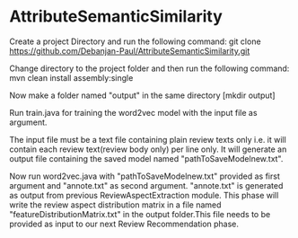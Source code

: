 # AttributeSemanticSimilarity

Create a project Directory and run the following command:
git clone https://github.com/Debanjan-Paul/AttributeSemanticSimilarity.git

Change directory to the project folder and then run the following command:
mvn clean install assembly:single

Now make a folder named "output" in the same directory [mkdir output]

Run train.java for training the word2vec model with the input file as argument.

The input file must be a text file containing plain review texts only i.e. it will contain each review text(review body only) per line only.
It will generate an output file containing the saved model named "pathToSaveModelnew.txt".

Now run word2vec.java with "pathToSaveModelnew.txt" provided as first argument and "annote.txt" as second argument. "annote.txt" is generated 
as output from previous ReviewAspectExtraction module.
This phase will write the review aspect distribution matrix in a file named "featureDistributionMatrix.txt" in the output folder.This file 
needs to be provided as input to our next Review Recommendation phase.
